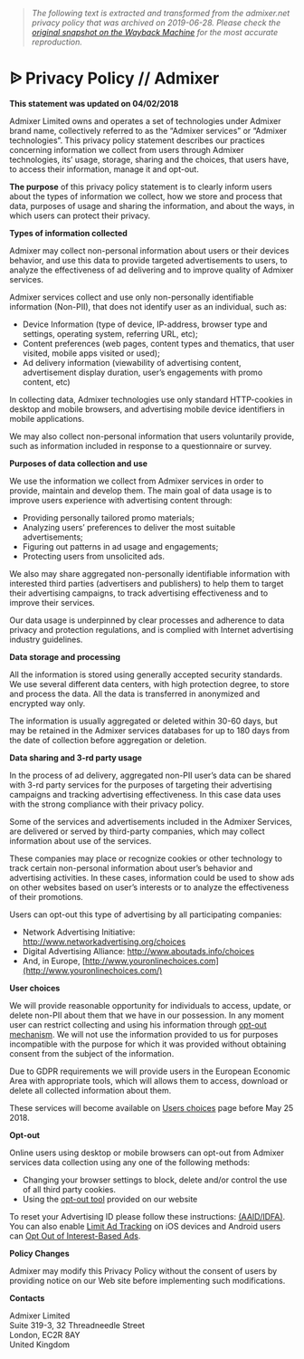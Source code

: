 > *The following text is extracted and transformed from the admixer.net privacy policy that was archived on 2019-06-28. Please check the [original snapshot on the Wayback Machine](https://web.archive.org/web/20190628142132id_/https%3A//admixer.net/privacy) for the most accurate reproduction.*

# ᐉ Privacy Policy // Admixer

**This statement was updated on 04/02/2018**

Admixer Limited owns and operates a set of technologies under Admixer brand name, collectively referred to as the “Admixer services” or “Admixer technologies”. This privacy policy statement describes our practices concerning information we collect from users through Admixer technologies, its’ usage, storage, sharing and the choices, that users have, to access their information, manage it and opt-out. 

**The purpose** of this privacy policy statement is to clearly inform users about the types of information we collect, how we store and process that data, purposes of usage and sharing the information, and about the ways, in which users can protect their privacy. 

**Types of information collected**

Admixer may collect non-personal information about users or their devices behavior, and use this data to provide targeted advertisements to users, to analyze the effectiveness of ad delivering and to improve quality of Admixer services. 

Admixer services collect and use only non-personally identifiable information (Non-PII), that does not identify user as an individual, such as: 

  * Device Information (type of device, IP-address, browser type and settings, operating system, referring URL, etc); 
  * Content preferences (web pages, content types and thematics, that user visited, mobile apps visited or used); 
  * Ad delivery information (viewability of advertising content, advertisement display duration, user’s engagements with promo content, etc) 



In collecting data, Admixer technologies use only standard HTTP-cookies in desktop and mobile browsers, and advertising mobile device identifiers in mobile applications. 

We may also collect non-personal information that users voluntarily provide, such as information included in response to a questionnaire or survey. 

**Purposes of data collection and use**

We use the information we collect from Admixer services in order to provide, maintain and develop them. The main goal of data usage is to improve users experience with advertising content through: 

  * Providing personally tailored promo materials; 
  * Analyzing users’ preferences to deliver the most suitable advertisements; 
  * Figuring out patterns in ad usage and engagements; 
  * Protecting users from unsolicited ads. 



We also may share aggregated non-personally identifiable information with interested third parties (advertisers and publishers) to help them to target their advertising campaigns, to track advertising effectiveness and to improve their services. 

Our data usage is underpinned by clear processes and adherence to data privacy and protection regulations, and is complied with Internet advertising industry guidelines. 

**Data storage and processing**

All the information is stored using generally accepted security standards. We use several different data centers, with high protection degree, to store and process the data. All the data is transferred in anonymized and encrypted way only. 

The information is usually aggregated or deleted within 30-60 days, but may be retained in the Admixer services databases for up to 180 days from the date of collection before aggregation or deletion. 

**Data sharing and 3-rd party usage**

In the process of ad delivery, aggregated non-PII user’s data can be shared with 3-rd party services for the purposes of targeting their advertising campaigns and tracking advertising effectiveness. In this case data uses with the strong compliance with their privacy policy. 

Some of the services and advertisements included in the Admixer Services, are delivered or served by third-party companies, which may collect information about use of the services. 

These companies may place or recognize cookies or other technology to track certain non-personal information about user’s behavior and advertising activities. In these cases, information could be used to show ads on other websites based on user’s interests or to analyze the effectiveness of their promotions. 

Users can opt-out this type of advertising by all participating companies: 

  * Network Advertising Initiative: <http://www.networkadvertising.org/choices>
  * Digital Advertising Alliance: <http://www.aboutads.info/choices>
  * And, in Europe, [http://www.youronlinechoices.com](http://www.youronlinechoices.com/)



**User choices**

We will provide reasonable opportunity for individuals to access, update, or delete non-PII about them that we have in our possession. In any moment user can restrict collecting and using his information through [opt-out mechanism](https://admixer.net/cookies). We will not use the information provided to us for purposes incompatible with the purpose for which it was provided without obtaining consent from the subject of the information. 

Due to GDPR requirements we will provide users in the European Economic Area with appropriate tools, which will allows them to access, download or delete all collected information about them. 

These services will become available on [Users choices](https://admixer.net/cookies) page before May 25 2018. 

**Opt-out**

Online users using desktop or mobile browsers can opt-out from Admixer services data collection using any one of the following methods: 

  * Changing your browser settings to block, delete and/or control the use of all third party cookies.
  * Using the [opt-out tool](https://admixer.net/cookies) provided on our website



To reset your Advertising ID please follow these instructions: [(AAID/IDFA)](https://support.google.com/ads/answer/2662922?hl=en).   
You can also enable [Limit Ad Tracking](https://support.apple.com/en-us/HT205223) on iOS devices and Android users can [Opt Out of Interest-Based Ads](https://support.google.com/ads/answer/2662922?hl=en). 

**Policy Changes**

Admixer may modify this Privacy Policy without the consent of users by providing notice on our Web site before implementing such modifications. 

**Contacts**

Admixer Limited  
Suite 319-3, 32 Threadneedle Street  
London, EC2R 8AY  
United Kingdom 

